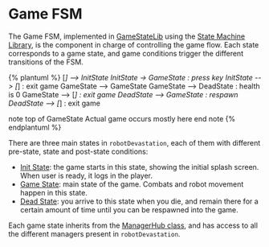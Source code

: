 # Game FSM

The Game FSM, implemented in [GameStateLib](http://asrob.uc3m.es/rddoc/group__GameStatesLib.html) using the [State Machine Library](state-machine-library.md), is the component in charge of controlling the game flow. Each state corresponds to a game state, and game conditions trigger the different transitions of the FSM.

{% plantuml %}
[*] --> InitState
InitState -> GameState : press key
InitState --> [*] : exit game
GameState --> GameState
GameState --> DeadState : health is 0
GameState --> [*] : exit game
DeadState --> GameState :  respawn
DeadState --> [*] : exit game

note top of GameState
  Actual game occurs 
  mostly here
end note
{% endplantuml %}


There are three main states in `robotDevastation`, each of them with different pre-state, state and post-state conditions:

 * [Init State](init-state.md): the game starts in this state, showing the initial splash screen. When user is ready, it logs in the player.
 * [Game State](game-state.md): main state of the game. Combats and robot movement happen in this state.
 * [Dead State](dead-state.md): you arrive to this state when you die, and remain there for a certain amount of time until you can be respawned into the game.

Each game state inherits from the [ManagerHub class](http://asrob.uc3m.es/rddoc/classrd_1_1ManagerHub.html), and has access to all the different managers present in `robotDevastation`.
